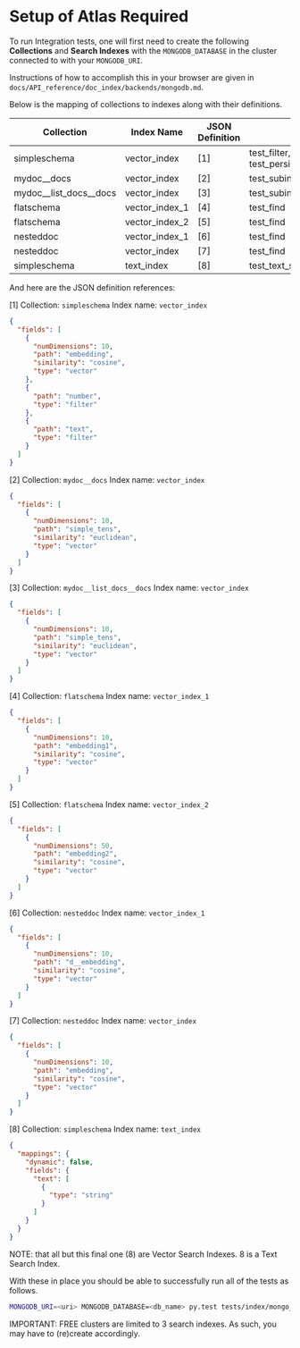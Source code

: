 # Setup of Atlas Required

To run Integration tests, one will first need to create the following **Collections** and **Search Indexes**
with the `MONGODB_DATABASE` in the cluster connected to with your `MONGODB_URI`.

Instructions of how to accomplish this in your browser are given in
`docs/API_reference/doc_index/backends/mongodb.md`.

 
Below is the mapping of collections to indexes along with their definitions.

| Collection                | Index Name     | JSON Definition    |     Tests
|---------------------------|----------------|--------------------|---------------------------------|
| simpleschema              | vector_index   | [1]                | test_filter,test_find,test_index_get_del, test_persist_data,  test_text_search |
| mydoc__docs               | vector_index   | [2]                |      test_subindex      |
| mydoc__list_docs__docs    | vector_index   | [3]                |      test_subindex      |
| flatschema                | vector_index_1 | [4]                |      test_find          |
| flatschema                | vector_index_2 | [5]                |      test_find          |
| nesteddoc                 | vector_index_1 | [6]                |      test_find      |
| nesteddoc                 | vector_index   | [7]                |      test_find      |
| simpleschema              | text_index     | [8]                |      test_text_search      |


And here are the JSON definition references:

[1] Collection: `simpleschema` Index name: `vector_index`
```json
{
  "fields": [
    {
      "numDimensions": 10,
      "path": "embedding",
      "similarity": "cosine",
      "type": "vector"
    },
    {
      "path": "number",
      "type": "filter"
    },
    {
      "path": "text",
      "type": "filter"
    }
  ]
}
```

[2] Collection: `mydoc__docs` Index name: `vector_index`
```json
{
  "fields": [
    {
      "numDimensions": 10,
      "path": "simple_tens",
      "similarity": "euclidean",
      "type": "vector"
    }
  ]
}
```

[3] Collection: `mydoc__list_docs__docs` Index name: `vector_index`
```json
{
  "fields": [
    {
      "numDimensions": 10,
      "path": "simple_tens",
      "similarity": "euclidean",
      "type": "vector"
    }
  ]
}
```

[4] Collection: `flatschema` Index name: `vector_index_1`
```json
{
  "fields": [
    {
      "numDimensions": 10,
      "path": "embedding1",
      "similarity": "cosine",
      "type": "vector"
    }
  ]
}
```

[5] Collection: `flatschema` Index name: `vector_index_2`
```json
{
  "fields": [
    {
      "numDimensions": 50,
      "path": "embedding2",
      "similarity": "cosine",
      "type": "vector"
    }
  ]
}
```

[6] Collection: `nesteddoc` Index name: `vector_index_1`
```json
{
  "fields": [
    {
      "numDimensions": 10,
      "path": "d__embedding",
      "similarity": "cosine",
      "type": "vector"
    }
  ]
}
```

[7] Collection: `nesteddoc` Index name: `vector_index`
```json
{
  "fields": [
    {
      "numDimensions": 10,
      "path": "embedding",
      "similarity": "cosine",
      "type": "vector"
    }
  ]
}
```

[8] Collection: `simpleschema` Index name: `text_index`
 
```json
{
  "mappings": {
    "dynamic": false,
    "fields": {
      "text": [
        {
          "type": "string"
        }
      ]
    }
  }
}
```

NOTE: that all but this final one (8) are Vector Search Indexes. 8 is a Text Search Index.


With these in place you should be able to successfully run all of the tests as follows. 

```bash
MONGODB_URI=<uri> MONGODB_DATABASE=<db_name> py.test tests/index/mongo_atlas/
```

IMPORTANT: FREE clusters are limited to 3 search indexes. 
As such, you may have to (re)create accordingly.